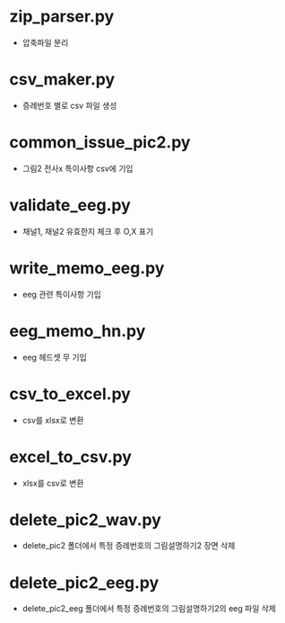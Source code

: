 # zip_parser.py
- 압축파일 분리

# csv_maker.py
- 증례번호 별로 csv 파일 생성

# common_issue_pic2.py
- 그림2 전사x 특이사항 csv에 기입

# validate_eeg.py
- 채널1, 채널2 유효한지 체크 후 O,X 표기

# write_memo_eeg.py
- eeg 관련 특이사항 기입

# eeg_memo_hn.py
- eeg 헤드셋 무 기입

# csv_to_excel.py
- csv를 xlsx로 변환

# excel_to_csv.py
- xlsx를 csv로 변환

# delete_pic2_wav.py
- delete_pic2 폴더에서 특정 증례번호의 그림설명하기2 장면 삭제

# delete_pic2_eeg.py
- delete_pic2_eeg 폴더에서 특정 증례번호의 그림설명하기2의 eeg 파일 삭제